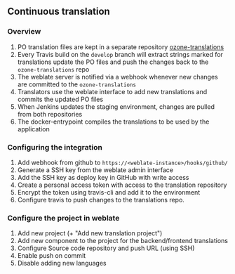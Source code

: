 ## Continuous translation

### Overview
 
 1. PO translation files are kept in a separate repository [ozone-translations](https://github.com/eaudeweb/ozone-translations)
 2. Every Travis build on the `develop` branch will extract strings marked for translations
 update the PO files and push the changes back to the `ozone-translations` repo
 3. The weblate server is notified via a webhook whenever new changes are committed to the 
 `ozone-translations`
 4. Translators use the weblate interface to add new translations and commits the updated PO files
 5. When Jenkins updates the staging environment, changes are pulled from both repositories
 6. The docker-entrypoint compiles the translations to be used by the application
 
### Configuring the integration

 1. Add webhook from github to `https://<weblate-instance>/hooks/github/`
 2. Generate a SSH key from the weblate admin interface
 3. Add the SSH key as deploy key in GitHub with write access
 4. Create a personal access token with access to the translation repository
 5. Encrypt the token using travis-cli and add it to the environment
 6. Configure travis to push changes to the translations repo.
 
### Configure the project in weblate

 1. Add new  project (+ "Add new translation project")
 2. Add new component to the project for the backend/frontend translations
 3. Configure Source code repository and push URL (using SSH)
 4. Enable push on commit
 5. Disable adding new languages
 
 